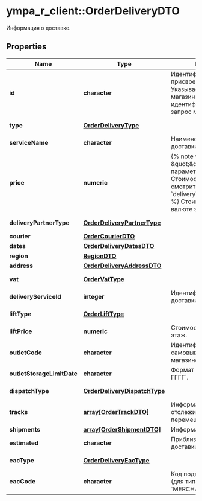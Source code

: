 # ympa_r_client::OrderDeliveryDTO

Информация о доставке.

## Properties
Name | Type | Description | Notes
------------ | ------------- | ------------- | -------------
**id** | **character** | Идентификатор доставки, присвоенный магазином.  Указывается, только если магазин передал данный идентификатор в ответе на запрос методом [POST cart](../../pushapi/reference/cart.md).  | [optional] 
**type** | [**OrderDeliveryType**](OrderDeliveryType.md) |  | [optional] [Enum: ] 
**serviceName** | **character** | Наименование службы доставки. | [optional] 
**price** | **numeric** | {% note warning \&quot;\&quot; %}  Этот параметр устарел. Стоимость доставки смотрите в параметре &#x60;deliveryTotal&#x60;.  {% endnote %}  Стоимость доставки в валюте заказа.  | [optional] 
**deliveryPartnerType** | [**OrderDeliveryPartnerType**](OrderDeliveryPartnerType.md) |  | [optional] [Enum: ] 
**courier** | [**OrderCourierDTO**](OrderCourierDTO.md) |  | [optional] 
**dates** | [**OrderDeliveryDatesDTO**](OrderDeliveryDatesDTO.md) |  | [optional] 
**region** | [**RegionDTO**](RegionDTO.md) |  | [optional] 
**address** | [**OrderDeliveryAddressDTO**](OrderDeliveryAddressDTO.md) |  | [optional] 
**vat** | [**OrderVatType**](OrderVatType.md) |  | [optional] [Enum: ] 
**deliveryServiceId** | **integer** | Идентификатор службы доставки. | [optional] 
**liftType** | [**OrderLiftType**](OrderLiftType.md) |  | [optional] [Enum: ] 
**liftPrice** | **numeric** | Стоимость подъема на этаж. | [optional] 
**outletCode** | **character** | Идентификатор пункта самовывоза, присвоенный магазином. | [optional] 
**outletStorageLimitDate** | **character** | Формат даты: &#x60;ДД-ММ-ГГГГ&#x60;.  | [optional] 
**dispatchType** | [**OrderDeliveryDispatchType**](OrderDeliveryDispatchType.md) |  | [optional] [Enum: ] 
**tracks** | [**array[OrderTrackDTO]**](OrderTrackDTO.md) | Информация для отслеживания перемещений посылки. | [optional] 
**shipments** | [**array[OrderShipmentDTO]**](OrderShipmentDTO.md) | Информация о посылках. | [optional] 
**estimated** | **character** | Приблизительная ли дата доставки. | [optional] 
**eacType** | [**OrderDeliveryEacType**](OrderDeliveryEacType.md) |  | [optional] [Enum: ] 
**eacCode** | **character** | Код подтверждения ЭАПП (для типа &#x60;MERCHANT_TO_COURIER&#x60;).  | [optional] 


